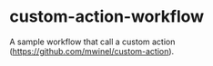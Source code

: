 # custom-action-workflow
A sample workflow that call a custom action (https://github.com/mwinel/custom-action).

